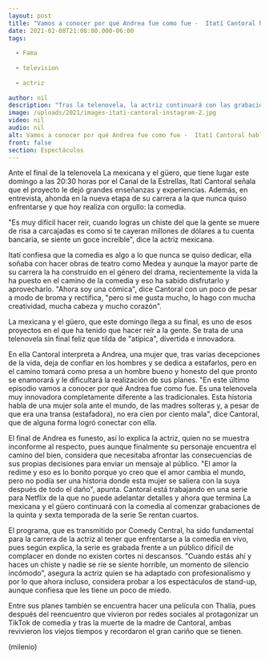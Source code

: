 ```yaml
---
layout: post
title: "Vamos a conocer por qué Andrea fue como fue -  Itatí Cantoral habla sobre el final de 'La mexicana y el güero'"
date: 2021-02-08T21:08:00.000-06:00
tags:
  
  - Fama
  
  - television
  
  - actriz
  
author: nil
description: "Tras la telenovela, la actriz continuará con las grabaciones de la quinta y sexta temporada de la serie 'Se rentan cuartos'. "
image: /uploads/2021/images-itati-cantoral-instagram-2.jpg
video: nil
audio: nil
alt: Vamos a conocer por qué Andrea fue como fue -  Itatí Cantoral habla sobre el final de 'La mexicana y el güero'
front: false
section: Espectáculos
---
```


Ante el final de la telenovela La mexicana y el güero, que tiene lugar este domingo a las 20:30 horas por el Canal de la Estrellas, Itatí Cantoral señala que el proyecto le dejó grandes enseñanzas y experiencias. Además, en entrevista, ahonda en la nueva etapa de su carrera a la que nunca quiso enfrentarse y que hoy realiza con orgullo: la comedia.

"Es muy difícil hacer reír, cuando logras un chiste del que la gente se muere de risa a carcajadas es como si te cayeran millones de dólares a tu cuenta bancaria, se siente un goce increíble", dice la actriz mexicana. 

Itatí confiesa que la comedia es algo a lo que nunca se quiso dedicar, ella soñaba con hacer obras de teatro como Medea y aunque la mayor parte de su carrera la ha construido en el género del drama, recientemente la vida la ha puesto en el camino de la comedia y eso ha sabido disfrutarlo y aprovecharlo. 
"Ahora soy una cómica", dice Cantoral con un poco de pesar a modo de broma y rectifica, "pero sí me gusta mucho, lo hago con mucha creatividad, mucha cabeza y mucho corazón". 

La mexicana y el güero, que este domingo llega a su final, es uno de esos proyectos en el que ha tenido que hacer reír a la gente. Se trata de una telenovela sin final feliz que tilda de "atípica", divertida e innovadora. 

En ella Cantoral interpreta a Andrea, una mujer que, tras varias decepciones de la vida, deja de confiar en los hombres y se dedica a estafarlos, pero en el camino tomará como presa a un hombre bueno y honesto del que pronto se enamorará y le dificultará la realización de sus planes. 
"En este último episodio vamos a conocer por qué Andrea fue como fue. Es una telenovela muy innovadora completamente diferente a las tradicionales. Esta historia habla de una mujer sola ante el mundo, de las madres solteras y, a pesar de que era una transa (estafadora), no era cien por ciento mala", dice Cantoral, que de alguna forma logró conectar con ella. 

El final de Andrea es funesto, así lo explica la actriz, quien no se muestra inconforme al respecto, pues aunque finalmente su personaje encuentra el camino del bien, considera que necesitaba afrontar las consecuencias de sus propias decisiones para enviar un mensaje al público. 
"El amor la redime y eso es lo bonito porque yo creo que el amor cambia el mundo, pero no podía ser una historia donde esta mujer se saliera con la suya después de todo el daño", apunta. 
Cantoral está trabajando en una serie para Netflix de la que no puede adelantar detalles y ahora que termina La mexicana y el güero continuará con la comedia al comenzar grabaciones de la quinta y sexta temporada de la serie Se rentan cuartos. 

El programa, que es transmitido por Comedy Central, ha sido fundamental para la carrera de la actriz al tener que enfrentarse a la comedia en vivo, pues según explica, la serie es grabada frente a un público difícil de complacer en donde no existen cortes ni descansos. "Cuando estás ahí y haces un chiste y nadie se ríe se siente horrible, un momento de silencio incómodo", asegura la actriz quien se ha adaptado con profesionalismo y por lo que ahora incluso, considera probar a los espectáculos de stand-up, aunque confiesa que les tiene un poco de miedo. 

Entre sus planes también se encuentra hacer una película con Thalía, pues después del reencuentro que vivieron por redes sociales al protagonizar un TikTok de comedia y tras la muerte de la madre de Cantoral, ambas revivieron los viejos tiempos y recordaron el gran cariño que se tienen.

 
(milenio)
